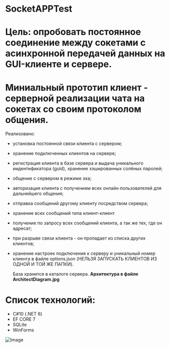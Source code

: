 # SocketAPPTest

# Цель: опробовать постоянное соединение между сокетами с асинхронной передачей данных на GUI-клиенте и сервере.

# Миниальный прототип клиент - серверной реализации чата на сокетах со своим протоколом общения.
Реализовано:
 - установка постоянной связи клиента с сервером;
 - хранение подключенных клиентов на сервере;
 - регистрация клиента в базе сервера и выдача уникального иидентификатора (guid), хранение хэшированных солёных паролей;
 - общение с сервером в режиме эха;
 - авторизация клиента с получением всех онлайн пользователей для дальнейшего общения;
 - отправка сообщений другому клиенту посредством сервера;
 - хранение всех сообщений типа клиент-клиент
 - получение по запросу всех сообщений клиента, а так же тех, где он адресат;
 - при разрыве связи клиента - он пропадает из списка других клиентов;
 - хранение настроек подключения к серверу и уникальный номер клиента в файле options.json (НЕЛЬЗЯ ЗАПУСКАТЬ КЛИЕНТОВ ИЗ ОДНОЙ И ТОЙ ЖЕ ПАПКИ).

   База хранится в каталоге сервера.
   **Архитектура в файле ArchitectDiagram.jpg**

# Список технологий:
  - C#10 (.NET 6)
  - EF CORE 7
  - SQLite
  - WinForms

![Image](https://github.com/Dovmial/ChatSocketAsync/assets/16364360/9758e312-c212-42b2-add8-bca35642a71b)
